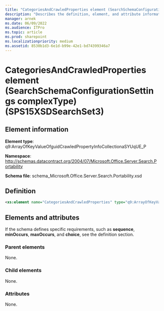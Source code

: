 ```yaml
---
title: "CategoriesAndCrawledProperties element (SearchSchemaConfigurationSettings complexType) (SPS15XSDSearchSet3)"
description: "Describes the definition, element, and attribute information for CategoriesAndCrawledProperties element (SearchSchemaConfigurationSettings complexType) (SPS15XSDSearchSet3)."
manager: arnek
ms.date: 06/09/2022
ms.audience: ITPro
ms.topic: article
ms.prod: sharepoint
ms.localizationpriority: medium
ms.assetid: 8530b1d3-6e1d-b99e-42e1-bd74399346a7
---
```


# CategoriesAndCrawledProperties element (SearchSchemaConfigurationSettings complexType) (SPS15XSDSearchSet3)

 
  
## Element information

**Element type**: q9:ArrayOfKeyValueOfguidCrawledPropertyInfoCollectionaSYUqUE_P

**Namespace**: http://schemas.datacontract.org/2004/07/Microsoft.Office.Server.Search.Portability

**Schema file**: schema_Microsoft.Office.Server.Search.Portability.xsd
   
## Definition

```XML
<xs:element name="CategoriesAndCrawledProperties" type="q9:ArrayOfKeyValueOfguidCrawledPropertyInfoCollectionaSYUqUE_P" minOccurs="0"></xs:element>

```

## Elements and attributes

If the schema defines specific requirements, such as **sequence**, **minOccurs**, **maxOccurs**, and **choice**, see the definition section. 
  
### Parent elements

None.
  
### Child elements

None.
  
### Attributes

None.
  

